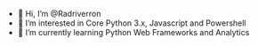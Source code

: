 - 👋 Hi, I’m @Radriverron
- 👀 I’m interested in Core Python 3.x, Javascript and Powershell 
- 🌱 I’m currently learning Python Web Frameworks and Analytics 


<!---
Radriverron/Radriverron is a ✨ special ✨ repository because its `README.md` (this file) appears on your GitHub profile.
You can click the Preview link to take a look at your changes.
--->
